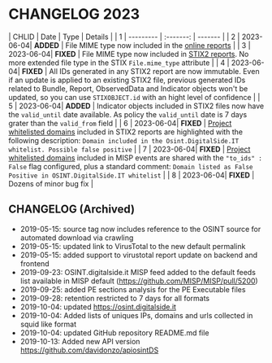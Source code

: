 # CHANGELOG 2023
| CHLID | Date	    | Type      | Details |
| 1 | --------- | :-------: | ------- |
| 2 | 2023-06-04| **ADDED** | File MIME type now included in the [online reports](https://osint.digitalside.it/report/) |
| 3 | 2023-06-04| **FIXED** | File MIME type now included in [STIX2 reports](https://osint.digitalside.it/Threat-Intel/stix2/). No more extended file type in the STIX `File.mime_type` attribute |
| 4 | 2023-06-04| **FIXED** | All IDs generated in any STIX2 report are now immutable. Even if an update is applied to an existing STIX2 file, previous generated IDs related to Bundle, Report, ObservedData and Indicator objects won't be updated, so you can use `STIXOBJECT.id` with an hight level of confidence |
| 5 | 2023-06-04| **ADDED** | Indicator objects included in STIX2 files now have the `valid_until` date available. As policy the `valid_until` date is 7 days grater than the `valid_from` field |
| 6 | 2023-06-04| **FIXED** | [Project whitelisted domains](https://github.com/davidonzo/Threat-Intel-Domain-WL) included in STIX2 reports are highlighted with the following description: `Domain included in the Osint.DigitalSide.IT whitelist. Possible false positive` |
| 7 | 2023-06-04| **FIXED** | [Project whitelisted domains](https://github.com/davidonzo/Threat-Intel-Domain-WL) included in MISP events are shared with the `"to_ids" : False` flag configured, plus a standard comment: `Domain listed as False Positive in OSINT.DigitalSide.IT whitelist` |
| 8 | 2023-06-04| **FIXED** | Dozens of minor bug fix |


## CHANGELOG (Archived)
* 2019-05-15: source tag now includes reference to the OSINT source for automated download via crawling
* 2019-05-15: updated link to VirusTotal to the new default permalink
* 2019-05-15: added support to virustotal report update on backend and frontend
* 2019-09-23: OSINT.digitalside.it MISP feed added to the default feeds list available in MISP default (https://github.com/MISP/MISP/pull/5200)
* 2019-09-25: added PE sections analysis for the PE Executable files 
* 2019-09-28: retention restricted to 7 days for all formats
* 2019-10-04: updated https://osint.digitalside.it
* 2019-10-04: Added lists of uniques IPs, domains and urls collected in squid like format
* 2019-10-04: updated GitHub repository README.md file
* 2019-10-13: Added new API version https://github.com/davidonzo/apiosintDS
